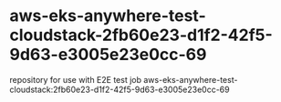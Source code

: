 # aws-eks-anywhere-test-cloudstack-2fb60e23-d1f2-42f5-9d63-e3005e23e0cc-69
repository for use with E2E test job aws-eks-anywhere-test-cloudstack:2fb60e23-d1f2-42f5-9d63-e3005e23e0cc-69
